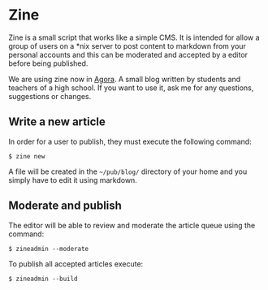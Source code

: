 # Zine

Zine is a small script that works like a simple CMS. It is intended for
allow a group of users on a *nix server to post content to
markdown from your personal accounts and this can be moderated and accepted by a
editor before being published.

We are using zine now in [Agora](http://hipatia.iesjovellanos.org/agora). A small
blog written by students and teachers of a high school. If you want to use it, ask
me for any questions, suggestions or changes.


## Write a new article

In order for a user to publish, they must execute the following command:

```
$ zine new
```

A file will be created in the `~/pub/blog/` directory of your home and you simply
have to edit it using markdown.


## Moderate and publish

The editor will be able to review and moderate the article queue using the
command:

```
$ zineadmin --moderate
```

To publish all accepted articles execute:

```
$ zineadmin --build
```


